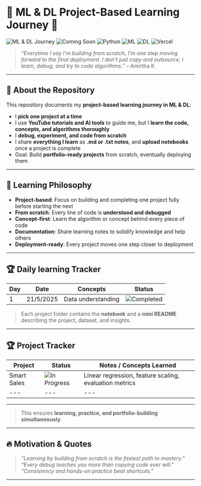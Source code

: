 # 🌟 ML & DL Project-Based Learning Journey 🚀

![ML & DL Journey](https://img.shields.io/badge/ML--DL-Journey-blueviolet?style=for-the-badge&logo=python&logoColor=yellow)
![Coming Soon](https://img.shields.io/badge/Status-InProgress-orange)
![Python](https://img.shields.io/badge/Python-3.11-blue)
![ML](https://img.shields.io/badge/ML-Sklearn-green)
![DL](https://img.shields.io/badge/DL-TensorFlow-red)
![Vercel](https://img.shields.io/badge/Deploy-Vercel-black?style=flat-square&logo=vercel)

> *“Everytime I say I'm building from scratch, I'm one step moving forward to the final deployment. I don't just copy and outsource; I learn, debug, and try to code algorithms.”* – Amirtha K  

---

## 🎯 About the Repository

This repository documents my **project-based learning journey in ML & DL**:  

- I **pick one project at a time**  
- I use **YouTube tutorials and AI tools** to guide me, but I **learn the code, concepts, and algorithms thoroughly**  
- I **debug, experiment, and code from scratch**  
- I share **everything I learn** as **.md or .txt notes**, and **upload notebooks** once a project is complete  
- Goal: Build **portfolio-ready projects** from scratch, eventually deploying them

---

## 📌 Learning Philosophy

- **Project-based**: Focus on building and completing one project fully before starting the next  
- **From scratch**: Every line of code is **understood and debugged**  
- **Concept-first**: Learn the algorithm or concept behind every piece of code  
- **Documentation**: Share learning notes to solidify knowledge and help others  
- **Deployment-ready**: Every project moves one step closer to deployment

---
## 🏆 Daily learning Tracker

|Day| Date |Concepts | Status|
|---|---------|--------|-------------------------|
|1|21/5/2025|Data understanding|![Completed](https://img.shields.io/badge/Completed-%2300C851?style=for-the-badge&logo=github)|

> Each project folder contains the **notebook** and a **mini README** describing the project, dataset, and insights.

---

## 🏆 Project Tracker

| Project | Status | Notes / Concepts Learned |
|---------|--------|-------------------------|
|Smart Sales | ![In Progress](https://img.shields.io/badge/In%20Progress-%23FFC107?style=for-the-badge&logo=github) | Linear regression, feature scaling, evaluation metrics |
| ---|---|---|

---


> This ensures **learning, practice, and portfolio-building simultaneously**.

---

## 🔥 Motivation & Quotes

> *“Learning by building from scratch is the fastest path to mastery.”*  
> *“Every debug teaches you more than copying code ever will.”*  
> *“Consistency and hands-on practice beat shortcuts.”*  

---





